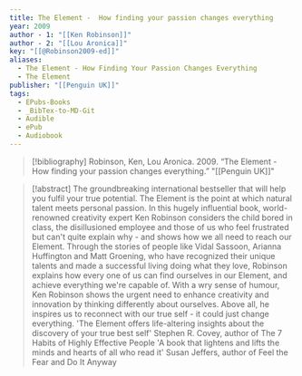 ```yaml
---
title: The Element -  How finding your passion changes everything
year: 2009
author - 1: "[[Ken Robinson]]"
author - 2: "[[Lou Aronica]]"
key: "[[@Robinson2009-ed]]"
aliases:
  - The Element - How Finding Your Passion Changes Everything
  - The Element
publisher: "[[Penguin UK]]"
tags:
  - EPubs-Books
  - _BibTex-to-MD-Git
  - Audible
  - ePub
  - Audiobook
---
```


> [!bibliography]
> Robinson, Ken, Lou Aronica. 2009. “The Element -  How finding your passion changes everything.” "[[Penguin UK]]"

> [!abstract]
> The groundbreaking international bestseller that will help you fulfil your true potential. The Element is the point at which natural talent meets personal passion. In this hugely influential book, world-renowned creativity expert Ken Robinson considers the child bored in class, the disillusioned employee and those of us who feel frustrated but can't quite explain why - and shows how we all need to reach our Element. Through the stories of people like Vidal Sassoon, Arianna Huffington and Matt Groening, who have recognized their unique talents and made a successful living doing what they love, Robinson explains how every one of us can find ourselves in our Element, and achieve everything we're capable of. With a wry sense of humour, Ken Robinson shows the urgent need to enhance creativity and innovation by thinking differently about ourselves. Above all, he inspires us to reconnect with our true self - it could just change everything. 'The Element offers life-altering insights about the discovery of your true best self' Stephen R. Covey, author of The 7 Habits of Highly Effective People 'A book that lightens and lifts the minds and hearts of all who read it' Susan Jeffers, author of Feel the Fear and Do It Anyway